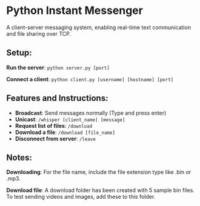 # Python Instant Messenger

A client-server messaging system, enabling real-time text communication and file sharing over TCP.

## Setup:

**Run the server**: `python server.py [port]`

**Connect a client**: `python client.py [username] [hostname] [port]`

## Features and Instructions:

- **Broadcast**: Send messages normally (Type and press enter)
- **Unicast**: `/whisper [client_name] [message]`
- **Request list of files**: `/download`
- **Download a file**: `/download [file_name]`
- **Disconnect from server**: `/leave`

## Notes:

**Downloading**: For the file name, include the file extension type like .bin or .mp3.

**Download file**: A download folder has been created with 5 sample bin files. To test sending videos and images, add these to this folder.    

